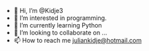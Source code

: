 - 👋 Hi, I’m @Kidje3
- 👀 I’m interested in programming.
- 🌱 I’m currently learning Python
- 💞️ I’m looking to collaborate on ...
- 📫 How to reach me juliankidje@hotmail.com

<!---
Kidje3/Kidje3 is a ✨ special ✨ repository because its `README.md` (this file) appears on your GitHub profile.
You can click the Preview link to take a look at your changes.
--->
